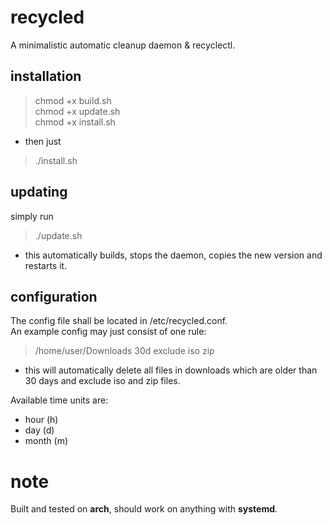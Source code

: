 # recycled
A minimalistic automatic cleanup daemon &amp; recyclectl.

## installation

>chmod +x build.sh \
>chmod +x update.sh \
>chmod +x install.sh

- then just

>./install.sh

## updating

simply run

>./update.sh

- this automatically builds, stops the daemon, copies the new version and restarts it.

## configuration
The config file shall be located in /etc/recycled.conf.\
An example config may just consist of one rule:

>/home/user/Downloads 30d exclude iso zip

- this will automatically delete all files in downloads which are older than 30 days and exclude iso and zip files.

Available time units are:
- hour (h)
- day (d)
- month (m)

# note
Built and tested on **arch**, should work on anything with **systemd**.
